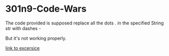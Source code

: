 # 301n9-Code-Wars
The code provided is supposed replace all the dots . in the specified String str with dashes -

But it's not working properly.

[link to excersice](https://www.codewars.com/kata/fixme-replace-all-dots/train/javascript)